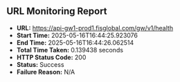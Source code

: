 ## URL Monitoring Report

- **URL:** https://api-gw1-prod1.fisglobal.com/gw/v1/health
- **Start Time:** 2025-05-16T16:44:25.923076
- **End Time:** 2025-05-16T16:44:26.062514
- **Total Time Taken:** 0.139438 seconds
- **HTTP Status Code:** 200
- **Status:** Success
- **Failure Reason:** N/A
